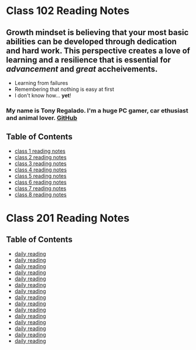 # Class 102 Reading Notes


## Growth mindset is believing that your most basic abilities can be developed through dedication and hard work. This perspective creates a love of learning and a resilience that is essential for *advancement* and *great* accheivements. 

- Learning from failures
- Remembering that nothing is easy at first
- I don't know how... **yet**!

### My name is Tony Regalado. I'm a huge PC gamer, car ethusiast and animal lover. [GitHub](https://github.com/Edward-Regalado)


## Table of Contents  
- [class 1 reading notes](class1.md)
- [class 2 reading notes](class2.md)
- [class 3 reading notes](class3.md)
- [class 4 reading notes](class4.md)
- [class 5 reading notes](class5.md)
- [class 6 reading notes](class6.md)
- [class 7 reading notes](class7.md)
- [class 8 reading notes](class8.md)


# Class 201 Reading Notes

## Table of Contents 
- [daily reading](class.md)
- [daily reading](class.md)
- [daily reading](class.md)
- [daily reading](class.md)
- [daily reading](class.md)
- [daily reading](class.md)
- [daily reading](class.md)
- [daily reading](class.md)
- [daily reading](class.md)
- [daily reading](class.md)
- [daily reading](class.md)
- [daily reading](class.md)
- [daily reading](class.md)
- [daily reading](class.md)
- [daily reading](class.md)

